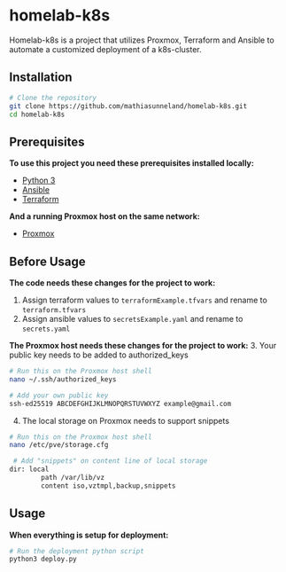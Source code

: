 # homelab-k8s
Homelab-k8s is a project that utilizes Proxmox, Terraform and Ansible to automate a customized deployment of a k8s-cluster.

## Installation
```bash
# Clone the repository
git clone https://github.com/mathiasunneland/homelab-k8s.git
cd homelab-k8s
```

## Prerequisites

**To use this project you need these prerequisites installed locally:**
- [Python 3](https://www.python.org/downloads/)
- [Ansible](https://docs.ansible.com/ansible/latest/installation_guide/index.html)
- [Terraform](https://developer.hashicorp.com/terraform/install)

**And a running Proxmox host on the same network:**
- [Proxmox](https://www.proxmox.com/en/products/proxmox-virtual-environment/get-started)

## Before Usage

**The code needs these changes for the project to work:**
1. Assign terraform values to `terraformExample.tfvars` and rename to `terraform.tfvars`
2. Assign ansible values to `secretsExample.yaml` and rename to `secrets.yaml`

**The Proxmox host needs these changes for the project to work:**
3. Your public key needs to be added to authorized_keys
```bash
# Run this on the Proxmox host shell
nano ~/.ssh/authorized_keys
```
```bash
# Add your own public key
ssh-ed25519 ABCDEFGHIJKLMNOPQRSTUVWXYZ example@gmail.com
```

4. The local storage on Proxmox needs to support snippets
```bash
# Run this on the Proxmox host shell
nano /etc/pve/storage.cfg 
```
```bash
 # Add "snippets" on content line of local storage
dir: local
        path /var/lib/vz
        content iso,vztmpl,backup,snippets
```

## Usage
**When everything is setup for deployment:**
```bash
# Run the deployment python script
python3 deploy.py
```